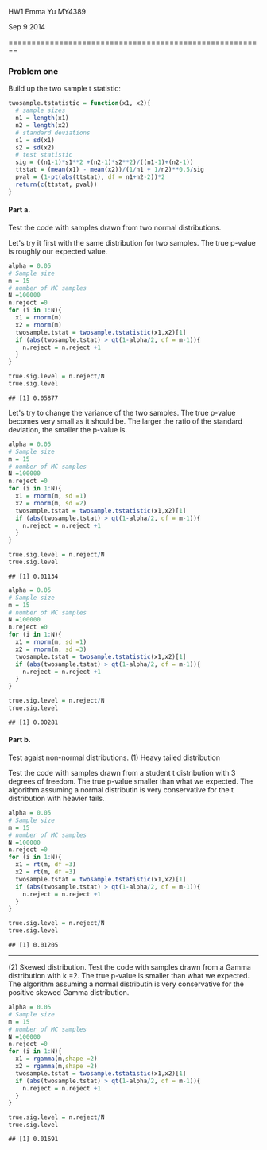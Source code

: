 HW1   Emma Yu MY4389 

Sep 9 2014

========================================================
### Problem one 

Build up the two sample t statistic:

```r
twosample.tstatistic = function(x1, x2){
  # sample sizes
  n1 = length(x1)
  n2 = length(x2)
  # standard deviations
  s1 = sd(x1)
  s2 = sd(x2)
  # test statistic
  sig = ((n1-1)*s1**2 +(n2-1)*s2**2)/((n1-1)+(n2-1))
  ttstat = (mean(x1) - mean(x2))/(1/n1 + 1/n2)**0.5/sig
  pval = (1-pt(abs(ttstat), df = n1+n2-2))*2
  return(c(ttstat, pval))
}
```


#### Part a.
Test the code with samples drawn from two normal distributions.

Let's try it first with the same distribution for two samples.
The true p-value is roughly our expected value. 

```r
alpha = 0.05
# Sample size
m = 15
# number of MC samples
N =100000
n.reject =0
for (i in 1:N){
  x1 = rnorm(m)
  x2 = rnorm(m)
  twosample.tstat = twosample.tstatistic(x1,x2)[1]
  if (abs(twosample.tstat) > qt(1-alpha/2, df = m-1)){
    n.reject = n.reject +1
  }
}

true.sig.level = n.reject/N
true.sig.level 
```

```
## [1] 0.05877
```


Let's try to change the variance of the two samples.
The true p-value becomes very small as it should be. The larger the ratio of the standard deviation, the smaller the p-value is.


```r
alpha = 0.05
# Sample size
m = 15
# number of MC samples
N =100000
n.reject =0
for (i in 1:N){
  x1 = rnorm(m, sd =1)
  x2 = rnorm(m, sd =2)
  twosample.tstat = twosample.tstatistic(x1,x2)[1]
  if (abs(twosample.tstat) > qt(1-alpha/2, df = m-1)){
    n.reject = n.reject +1
  }
}

true.sig.level = n.reject/N
true.sig.level 
```

```
## [1] 0.01134
```


```r
alpha = 0.05
# Sample size
m = 15
# number of MC samples
N =100000
n.reject =0
for (i in 1:N){
  x1 = rnorm(m, sd =1)
  x2 = rnorm(m, sd =3)
  twosample.tstat = twosample.tstatistic(x1,x2)[1]
  if (abs(twosample.tstat) > qt(1-alpha/2, df = m-1)){
    n.reject = n.reject +1
  }
}

true.sig.level = n.reject/N
true.sig.level 
```

```
## [1] 0.00281
```

#### Part b. 
Test agaist non-normal distributions.
(1) Heavy tailed distribution

Test the code with samples drawn from a student t distribution with 3 degrees of freedom. The true p-value smaller than what we expected. The algorithm assuming a normal distributin is very conservative for the t distribution with heavier tails.


```r
alpha = 0.05
# Sample size
m = 15
# number of MC samples
N =100000
n.reject =0
for (i in 1:N){
  x1 = rt(m, df =3)
  x2 = rt(m, df =3)
  twosample.tstat = twosample.tstatistic(x1,x2)[1]
  if (abs(twosample.tstat) > qt(1-alpha/2, df = m-1)){
    n.reject = n.reject +1
  }
}

true.sig.level = n.reject/N
true.sig.level 
```

```
## [1] 0.01205
```



***
(2) Skewed distribution.
Test the code with samples drawn from a Gamma distribution with k =2. The true p-value is smaller than what we expected. The algorithm assuming a normal distributin is very conservative for the positive skewed Gamma distribution.


```r
alpha = 0.05
# Sample size
m = 15
# number of MC samples
N =100000
n.reject =0
for (i in 1:N){
  x1 = rgamma(m,shape =2)
  x2 = rgamma(m,shape =2)
  twosample.tstat = twosample.tstatistic(x1,x2)[1]
  if (abs(twosample.tstat) > qt(1-alpha/2, df = m-1)){
    n.reject = n.reject +1
  }
}

true.sig.level = n.reject/N
true.sig.level 
```

```
## [1] 0.01691
```
